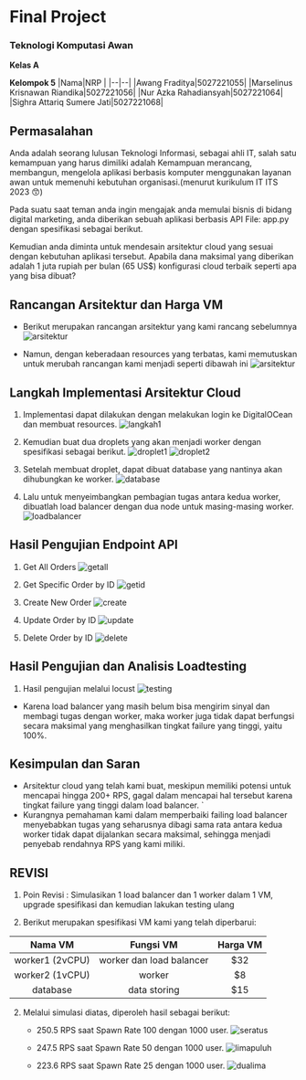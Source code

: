 # Final Project 
### Teknologi Komputasi Awan

**Kelas A**

**Kelompok 5**
|Nama|NRP  |
|--|--|
|Awang Fraditya|5027221055|
|Marselinus Krisnawan Riandika|5027221056|
|Nur Azka Rahadiansyah|5027221064|
|Sighra Attariq Sumere Jati|5027221068|

## Permasalahan
Anda adalah seorang lulusan Teknologi Informasi, sebagai ahli IT, salah satu kemampuan yang harus dimiliki adalah Kemampuan merancang, membangun, mengelola aplikasi berbasis komputer menggunakan layanan awan untuk memenuhi kebutuhan organisasi.(menurut kurikulum IT ITS 2023 😙)

Pada suatu saat teman anda ingin mengajak anda memulai bisnis di bidang digital marketing, anda diberikan sebuah aplikasi berbasis API File: app.py dengan spesifikasi sebagai berikut.

Kemudian anda diminta untuk mendesain arsitektur cloud yang sesuai dengan kebutuhan aplikasi tersebut. Apabila dana maksimal yang diberikan adalah 1 juta rupiah per bulan (65 US$) konfigurasi cloud terbaik seperti apa yang bisa dibuat?

## Rancangan Arsitektur dan Harga VM
- Berikut merupakan rancangan arsitektur yang kami rancang sebelumnya
![arsitektur](./img/archiawal.jpg)

- Namun, dengan keberadaan resources yang terbatas, kami memutuskan untuk merubah rancangan kami menjadi seperti dibawah ini
![arsitektur](./img/archi.jpg)

## Langkah Implementasi Arsitektur Cloud
1. Implementasi dapat dilakukan dengan melakukan login ke DigitalOCean dan membuat resources.
![langkah1](./img/Langkah1.png)

2. Kemudian buat dua droplets yang akan menjadi worker dengan spesifikasi sebagai berikut.
![droplet1](./img/Droplet1.png)
![droplet2](./img/Droplet2.png)

3. Setelah membuat droplet, dapat dibuat database yang nantinya akan dihubungkan ke worker.
![database](./img/database.png)

4. Lalu untuk menyeimbangkan pembagian tugas antara kedua worker, dibuatlah load balancer dengan dua node untuk masing-masing worker.
![loadbalancer](./img/loadbalancer.png)

## Hasil Pengujian Endpoint API
1. Get All Orders
![getall](./img/GETALL.jpeg)

2. Get Specific Order by ID
![getid](./img/GETORDER.jpeg)
3. Create New Order
![create](./img/POSTAPI.jpeg)

4. Update Order by ID
![update](./img/PUTORDER.jpeg)

5. Delete Order by ID
![delete](./img/DELETEORDER.jpeg)

## Hasil Pengujian dan Analisis Loadtesting
1. Hasil pengujian melalui locust
![testing](./img/TEST25.jpeg)
- Karena load balancer yang masih belum bisa mengirim sinyal dan membagi tugas dengan worker, maka worker juga tidak dapat berfungsi secara maksimal yang menghasilkan tingkat failure yang tinggi, yaitu 100%.

## Kesimpulan dan Saran
- Arsitektur cloud yang telah kami buat, meskipun memiliki potensi untuk mencapai hingga 200+ RPS, gagal dalam mencapai hal tersebut karena tingkat failure yang tinggi dalam load balancer.
`
- Kurangnya pemahaman kami dalam memperbaiki failing load balancer menyebabkan tugas yang seharusnya dibagi sama rata antara kedua worker tidak dapat dijalankan secara maksimal, sehingga menjadi penyebab rendahnya RPS yang kami miliki.

## REVISI
1. Poin Revisi : Simulasikan 1 load balancer dan 1 worker dalam 1 VM, upgrade spesifikasi dan kemudian lakukan testing ulang

2. Berikut merupakan spesifikasi VM kami yang telah diperbarui:

|   Nama VM   |   Fungsi VM   | Harga VM |
|:-----------:|:-------------:|:--------:|
| worker1 (2vCPU) | worker dan load balancer |   $32    |
| worker2 (1vCPU) |        worker            |   $8     |
|  database       |    data storing          |   $15    |

2. Melalui simulasi diatas, diperoleh hasil sebagai berikut:
   - 250.5 RPS saat Spawn Rate 100 dengan 1000 user.
   ![seratus](./img/seratus.jpeg)

   - 247.5 RPS saat Spawn Rate 50 dengan 1000 user.
   ![limapuluh](./img/limapulu.jpeg)

   - 223.6 RPS saat Spawn Rate 25 dengan 1000 user.
   ![dualima](./img/dualima.jpeg)


